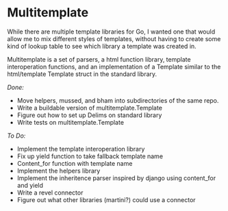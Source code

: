 Multitemplate
=============

While there are multiple template libraries for Go, I wanted one that would allow
me to mix different styles of templates, without having to create some kind of
lookup table to see which library a template was created in.

Multitemplate is a set of parsers, a html function library, template
interoperation functions, and an implementation of a Template similar to the
html/template Template struct in the standard library.

_Done:_

* Move helpers, mussed, and bham into subdirectories of the same repo.
* Write a buildable version of multitemplate.Template
* Figure out how to set up Delims on standard library
* Write tests on multitemplate.Template

_To Do:_

* Implement the template interoperation library
* Fix up yield function to take fallback template name
* Content_for function with template name
* Implement the helpers library
* Implement the inheritence parser inspired by django using content_for and yield
* Write a revel connector
* Figure out what other libraries (martini?) could use a connector
